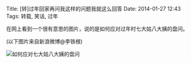 Title: [转]过年回家再问我这样的问题我就这么回答
Date: 2014-01-27 12:43
Tags: 转载, 笑话, 过年

在网上看到一个很有意思的图片，说的是如何应对过年时七大姑八大姨的盘问。

(以下图片来自新浪微博@李铁根)

![如何应对七大姑八大姨的盘问](/static/images/fun/RuHeYingDuiQinQiDePanWen.jpg)

